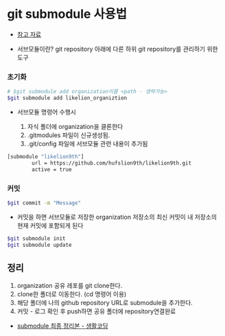 # git submodule 사용법

-   [참고 자료](https://ohgyun.com/711)

-   서브모듈이란? git repository 아래에 다른 하위 git repository를 관리하기 위한 도구

### 초기화

```bash
# $git submodule add organization이름 <path - 생략가능>
$git submodule add likelion_organiztion
```

-   서브모듈 명령어 수행시

    1. 자식 폴더에 organization을 클론한다
    2. .gitmodules 파일이 신규생성됨.
    3. .git/config 파일에 서브모듈 관련 내용이 추가됨

```bash
[submodule "likelion9th"]
        url = https://github.com/hufslion9th/likelion9th.git
        active = true
```

### 커밋

```bash
$git commit -m "Message"
```

-   커밋을 하면 서브모듈로 저장한 organization 저장소의 최신 커밋이 내 저장소의 현재 커밋에 포함되게 된다

```bash
$git submodule init
$git submodule update
```

## 정리

1. organization 공유 레포를 git clone한다.
2. clone한 폴더로 이동한다. (cd 명령어 이용)
3. 해당 폴더에 나의 github repository URL로 submodule을 추가한다.
4. 커밋 - 로그 확인 후 push하면 공유 폴더에 repository연결완료

-   [submodule 최종 정리본 - 생활코딩](https://github.com/Parkjju/TIL/blob/master/Git/git_submodule.md)
